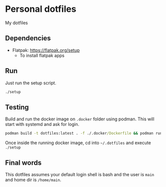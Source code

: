 # Personal dotfiles

My dotfiles

## Dependencies

- Flatpak: https://flatpak.org/setup
  - To install flatpak apps

## Run

Just run the setup script.

```cmd
./setup
```

## Testing

Build and run the docker image on `.docker` folder using podman.
This will start with systemd and ask for login.

```cmd
podman build -t dotfiles:latest . -f ./.docker/Dockerfile && podman run -it --rm dotfiles:latest
```

Once inside the running docker image, cd into `~/.dotfiles` and execute `./setup`

## Final words

This dotfiles assumes your default login shell is bash and the user is `main` and home dir is `/home/main`.

